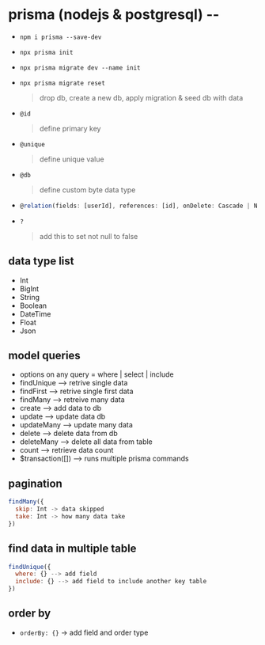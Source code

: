 # prisma (nodejs & postgresql) --
- ```npm i prisma --save-dev```
- ```npx prisma init```
- ```npx prisma migrate dev --name init```
- ```npx prisma migrate reset``` 
  > drop db, create a new db, apply migration & seed db with data

- ```@id``` 
  > define primary key
- ```@unique```
  > define unique value
- ```@db```
  > define custom byte data type
- ```js
  @relation(fields: [userId], references: [id], onDelete: Cascade | NoAction, onUpdate: Cascade | NoAction)
  ```
- ```?```
  > add this to set not null to false

## data type list
- Int
- BigInt
- String
- Boolean
- DateTime
- Float
- Json

## model queries
- options on any query = where | select | include
- findUnique --> retrive single data
- findFirst --> retrive single first data
- findMany --> retreive many data
- create --> add data to db
- update --> update data db
- updateMany --> update many data
- delete --> delete data from db
- deleteMany --> delete all data from table
- count --> retrieve data count
- $transaction([]) --> runs multiple prisma commands

## pagination
```js
findMany({
  skip: Int -> data skipped
  take: Int -> how many data take
})
```
## find data in multiple table
```js
findUnique({
  where: {} --> add field
  include: {} --> add field to include another key table
})
```

## order by
- ```orderBy: {}``` -> add field and order type